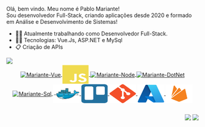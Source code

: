 Olá, bem vindo. Meu nome é Pablo Mariante! 
<br>
Sou desenvolvedor Full-Stack, criando aplicações desde 2020 e formado em Análise e Desenvolvimento de Sistemas!

- 👨‍💻 Atualmente trabalhando como Desenvolvedor Full-Stack.
- 🕵️‍♂️ Tecnologias: Vue.Js, ASP.NET e MySql
- 📋 Criação de APIs

<div align="center" style="display: flex; flex-direction: row;">
  <a href="https://github.com/mariante">
    <img height="150" src="https://github-readme-stats.vercel.app/api?username=mariante&count_private=true&include_all_commits=true&show_icons=true&theme=gruvbox&custom_title=Pablo%20Mariante"/>
    <!--img height="150" src="https://github-readme-stats.vercel.app/api/top-langs/?username=mariante&layout=compact&langs_count=7&theme=gruvbox"/-->
  </a>
</div>
  
<div align="center">
  <a href="https://github.com/mariante">
    <img align="center" alt="Mariante-Vue" height="50" width="70" src="https://cdn.jsdelivr.net/gh/devicons/devicon/icons/vuejs/vuejs-original.svg">
    <img align="center" alt="Mariante-Js" height="50" width="70" src="https://raw.githubusercontent.com/devicons/devicon/master/icons/javascript/javascript-plain.svg">
    <img align="center" alt="Mariante-Node" height="50" width="70" src="https://cdn.jsdelivr.net/gh/devicons/devicon/icons/nodejs/nodejs-original.svg">
    <img align="center" alt="Mariante-DotNet" height="50" width="70" src="https://cdn.jsdelivr.net/gh/devicons/devicon/icons/dotnetcore/dotnetcore-original.svg">
    <img align="center" alt="Mariante-Sql" height="50" width="70" src="https://cdn.jsdelivr.net/gh/devicons/devicon/icons/mysql/mysql-original.svg">
    <img align="center" alt="Mariante-Docker" height="50" width="70" src="https://raw.githubusercontent.com/devicons/devicon/v2.14.0/icons/docker/docker-original.svg">
    <img align="center" alt="Mariante-Trello" height="50" width="70" src="https://raw.githubusercontent.com/devicons/devicon/v2.14.0/icons/trello/trello-plain.svg">
    <img align="center" alt="Mariante-Git" height="50" width="70" src="https://raw.githubusercontent.com/devicons/devicon/v2.14.0/icons/git/git-original.svg">
    <img align="center" alt="Mariante-Azure" height="50" width="70" src="https://raw.githubusercontent.com/devicons/devicon/v2.14.0/icons/azure/azure-original.svg">
    <img align="center" alt="Mariante-Firebase" height="50" width="70" src="https://raw.githubusercontent.com/devicons/devicon/v2.14.0/icons/firebase/firebase-plain.svg">
    <!--
    <img align="center" alt="Mariante-Ts" height="50" width="70" src="https://raw.githubusercontent.com/devicons/devicon/master/icons/typescript/typescript-plain.svg">
    <img align="center" alt="Mariante-HTML" height="50" width="70" src="https://raw.githubusercontent.com/devicons/devicon/master/icons/html5/html5-original.svg">
    <img align="center" alt="Mariante-CSS" height="50" width="70" src="https://raw.githubusercontent.com/devicons/devicon/master/icons/css3/css3-original.svg">
    <img align="center" alt="Mariante-Csharp" height="50" width="70" src="https://raw.githubusercontent.com/devicons/devicon/master/icons/csharp/csharp-original.svg">
    <img align="center" alt="Mariante-Php" height="50" width="70" src="https://cdn.jsdelivr.net/gh/devicons/devicon/icons/php/php-plain.svg">
    -->
  </a>
</div>
  
  ##
 
<div align="right">
  <a href="mailto:pablomariante.dm@live.com"><img src="https://img.shields.io/badge/-Gmail-%23333?style=for-the-badge&logo=gmail&logoColor=white" target="_blank"></a>
  <a href="https://www.linkedin.com/in/pablomariante/" target="_blank"><img src="https://img.shields.io/badge/-LinkedIn-%230077B5?style=for-the-badge&logo=linkedin&logoColor=white" target="_blank"></a>
</div>
